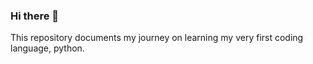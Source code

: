 ### Hi there 👋

This repository documents my journey on learning 
my very first coding language, python.


<!--
**RSc0d3s/RSc0d3s** is a ✨ _special_ ✨ repository because its `README.md` (this file) appears on your GitHub profile.

Here are some ideas to get you started:

- 🌱 I’m currently learning Python.
- 👯 I’m looking to collaborate on Python projects.
- 🤔 I’m looking for help with flask and django
- 📫 How to reach me: Send me a message.
- 😄 Pronouns: She/Her
- ⚡ Fun fact: I am so not techy but recently became 
interested in coding. 
-->
